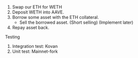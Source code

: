 1. Swap our ETH for WETH
2. Deposit WETH into AAVE.
3. Borrow some asset with the ETH collateral.
    - Sell the borrowed asset. (Short selling) (Implement later)
4. Repay asset back.


Testing
1. Integration test: Kovan
2. Unit test: Mainnet-fork